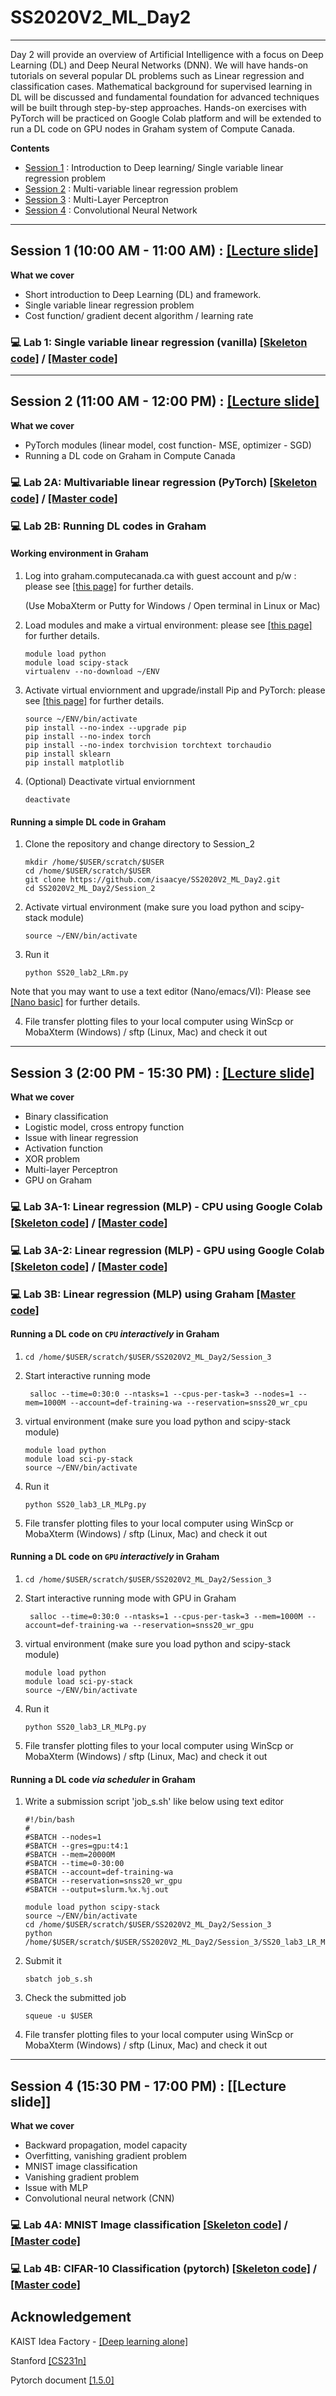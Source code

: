 # SS2020V2_ML_Day2
--------------------------------------------------------------------------------

Day 2 will provide an overview of Artificial Intelligence with a focus on Deep Learning (DL) and Deep Neural Networks (DNN). We will have hands-on tutorials on several popular DL problems such as Linear regression and classification cases. Mathematical background for supervised learning in DL will be discussed and fundamental foundation for advanced techniques will be built through step-by-step approaches. Hands-on exercises with PyTorch will be practiced on Google Colab platform and will be extended to run a DL code on GPU nodes in Graham system of Compute Canada.

**Contents**
* [Session 1](https://github.com/isaacye/SS2020V2_ML_Day2#Session-1) : Introduction to Deep learning/ Single variable linear regression problem
* [Session 2](https://github.com/isaacye/SS2020V2_ML_Day2#Session-2) : Multi-variable linear regression problem
* [Session 3](https://github.com/isaacye/SS2020V2_ML_Day2#Session-3) : Multi-Layer Perceptron
* [Session 4](https://github.com/isaacye/SS2020V2_ML_Day2#Session-4) : Convolutional Neural Network

--------------------------------------------------------------------------------
## Session 1 (10:00 AM - 11:00 AM) : [[Lecture slide]](https://github.com/isaacye/SS2020V2_ML_Day2/blob/master/Session_1/SS20V2_ML_Day2_Session%20I.pdf)

**What we cover**
* Short introduction to Deep Learning (DL) and framework.
* Single variable linear regression problem
* Cost function/ gradient decent algorithm / learning rate

### :computer: Lab 1:  Single variable linear regression (vanilla) [[Skeleton code]](https://github.com/isaacye/SS2020V2_ML_Day2/blob/master/Session_1/SS20_lab1_LR_skeleton.ipynb) / [[Master code]](https://github.com/isaacye/SS2020V2_ML_Day2/blob/master/Session_1/SS20_lab1_LR_vanilla.ipynb)

--------------------------------------------------------------------------------
## Session 2 (11:00 AM - 12:00 PM) : [[Lecture slide]](https://github.com/isaacye/SS2020V2_ML_Day2/blob/master/Session_2/SS20V2_ML_Day2_Session%20II.pdf)

**What we cover**
* PyTorch modules (linear model, cost function- MSE, optimizer - SGD)
* Running a DL code on Graham in Compute Canada



### :computer: Lab 2A: Multivariable linear regression (PyTorch) [[Skeleton code]](https://github.com/isaacye/SS2020V2_ML_Day2/blob/master/Session_2/SS20_lab2_LRm_skeleton.ipynb) / [[Master code]](https://github.com/isaacye/SS2020V2_ML_Day2/blob/master/Session_2/SS20_lab2_LRm.ipynb)

###  :computer: Lab 2B: Running DL codes in Graham ###

#### Working environment in Graham ####
1. Log into graham.computecanada.ca with guest account and p/w : please see [[this page]](https://docs.computecanada.ca/wiki/SSH) for further details.

   (Use MobaXterm or Putty for Windows / Open terminal in Linux or Mac)

2. Load modules and make a virtual environment: please see [[this page]](https://docs.computecanada.ca/wiki/Python#Creating_and_using_a_virtual_environment) for further details.

   ```
   module load python
   module load scipy-stack
   virtualenv --no-download ~/ENV
   ```
3. Activate virtual enviornment and upgrade/install Pip and PyTorch: please see [[this page]](https://docs.computecanada.ca/wiki/PyTorch#Installation) for further details.
   ```
   source ~/ENV/bin/activate
   pip install --no-index --upgrade pip
   pip install --no-index torch
   pip install --no-index torchvision torchtext torchaudio
   pip install sklearn
   pip install matplotlib
   ```
4. (Optional) Deactivate virtual enviornment
   ```
   deactivate
   ```

#### Running a simple DL code in Graham ####
1. Clone the repository and change directory to Session_2
   ```
   mkdir /home/$USER/scratch/$USER
   cd /home/$USER/scratch/$USER
   git clone https://github.com/isaacye/SS2020V2_ML_Day2.git
   cd SS2020V2_ML_Day2/Session_2
   ```

2. Activate virtual environment (make sure you load python and scipy-stack module)
   ```
   source ~/ENV/bin/activate
   ```
3. Run it
   ```
   python SS20_lab2_LRm.py
   ```
Note that you may want to use a text editor (Nano/emacs/VI): Please see [[Nano basic]](https://wiki.gentoo.org/wiki/Nano/Basics_Guide) for further details.

4. File transfer plotting files to your local computer using WinScp or MobaXterm (Windows) / sftp (Linux, Mac) and check it out


--------------------------------------------------------------------------------
## Session 3 (2:00 PM - 15:30 PM) : [[Lecture slide]](https://github.com/isaacye/SS2020V2_ML_Day2/blob/master/Session_3/SS20V2_ML_Day2_Session%20III.pdf)
**What we cover**
* Binary classification
* Logistic model, cross entropy function
* Issue with linear regression
* Activation function
* XOR problem
* Multi-layer Perceptron
* GPU on Graham



### :computer: Lab 3A-1:  Linear regression (MLP) - CPU using Google Colab [[Skeleton code]](https://github.com/isaacye/SS2020V2_ML_Day2/blob/master/Session_3/SS20_lab3_LR_MLP_skeleton.ipynb) / [[Master code]](https://github.com/isaacye/SS2020V2_ML_Day2/blob/master/Session_3/SS20_lab3_LR_MLP.ipynb)
### :computer: Lab 3A-2:  Linear regression (MLP) - GPU using Google Colab [[Skeleton code]](https://github.com/isaacye/SS2020V2_ML_Day2/blob/master/Session_3/SS20_lab3_LR_MLPg_skeleton.ipynb) / [[Master code]](https://github.com/isaacye/SS2020V2_ML_Day2/blob/master/Session_3/SS20_lab3_LR_MLPg.ipynb)

### :computer: Lab 3B:  Linear regression (MLP) using Graham [[Master code]](https://github.com/isaacye/SS2020V2_ML_Day2/blob/master/Session_3/SS20_lab3_LR_MLPg.py)

#### Running a DL code on `CPU` _interactively_ in Graham ####

1. ```
   cd /home/$USER/scratch/$USER/SS2020V2_ML_Day2/Session_3
   ```
   
2. Start interactive running mode
   ```
    salloc --time=0:30:0 --ntasks=1 --cpus-per-task=3 --nodes=1 --mem=1000M --account=def-training-wa --reservation=snss20_wr_cpu
   ```
   
3. virtual environment (make sure you load python and scipy-stack module)

    ```
    module load python
    module load sci-py-stack
    source ~/ENV/bin/activate
    ```

4. Run it 
    ```
    python SS20_lab3_LR_MLPg.py
    ```
    
5. File transfer plotting files to your local computer using WinScp or MobaXterm (Windows) / sftp (Linux, Mac) and check it out



#### Running a DL code on `GPU` _interactively_ in Graham ####

1. ```
   cd /home/$USER/scratch/$USER/SS2020V2_ML_Day2/Session_3
   ```
   

2. Start interactive running mode with GPU in Graham 
   ```
    salloc --time=0:30:0 --ntasks=1 --cpus-per-task=3 --mem=1000M --account=def-training-wa --reservation=snss20_wr_gpu 
   ```

3. virtual environment (make sure you load python and scipy-stack module)

    ```
    module load python
    module load sci-py-stack
    source ~/ENV/bin/activate
    ```

4. Run it 
    ```
    python SS20_lab3_LR_MLPg.py
    ```
    
5. File transfer plotting files to your local computer using WinScp or MobaXterm (Windows) / sftp (Linux, Mac) and check it out


#### Running a DL code _via scheduler_ in Graham ####

1.  Write a submission script 'job_s.sh' like below using text editor  
    ```
    #!/bin/bash
    #
    #SBATCH --nodes=1
    #SBATCH --gres=gpu:t4:1
    #SBATCH --mem=20000M
    #SBATCH --time=0-30:00
    #SBATCH --account=def-training-wa
    #SBATCH --reservation=snss20_wr_gpu
    #SBATCH --output=slurm.%x.%j.out
    
    module load python scipy-stack
    source ~/ENV/bin/activate
    cd /home/$USER/scratch/$USER/SS2020V2_ML_Day2/Session_3
    python /home/$USER/scratch/$USER/SS2020V2_ML_Day2/Session_3/SS20_lab3_LR_MLPg.py
    
    ```
    
4. Submit it
    ```
    sbatch job_s.sh
    ```

5. Check the submitted job
    ```
    squeue -u $USER
    ```
    
6. File transfer plotting files to your local computer using WinScp or MobaXterm (Windows) / sftp (Linux, Mac) and check it out


--------------------------------------------------------------------------------
## Session 4 (15:30 PM - 17:00 PM) : [[Lecture slide]] <!-- (https://github.com/isaacye/SS2020_ML_Day2/blob/master/Session_4/SS20_ML_Day2_Session%20IV.pdf) -->

**What we cover**
* Backward propagation, model capacity
* Overfitting, vanishing gradient problem
* MNIST image classification
* Vanishing gradient problem
* Issue with MLP
* Convolutional neural network (CNN)

### :computer: Lab 4A: MNIST Image classification [[Skeleton code]](https://github.com/isaacye/SS2020V2_ML_Day2/blob/master/Session_4/SS20_lab4_MNIST_skeleton.ipynb) / [[Master code]](https://github.com/isaacye/SS2020V2_ML_Day2/blob/master/Session_4/SS20_lab4_MNIST.ipynb)

### :computer: Lab 4B: CIFAR-10 Classification (pytorch) [[Skeleton code]](https://github.com/isaacye/SS2020V2_ML_Day2/blob/master/Session_4/SS20_lab4_CIFAR10_skeleton.ipynb) / [[Master code]](https://github.com/isaacye/SS2020V2_ML_Day2/blob/master/Session_4/SS20_lab4_CIFAR10.ipynb)

## Acknowledgement

KAIST Idea Factory - [[Deep learning alone]](https://github.com/heartcored98/Standalone-DeepLearning)

Stanford [[CS231n]](http://cs231n.stanford.edu/)

Pytorch document [[1.5.0]](https://pytorch.org/docs/stable/index.html)
